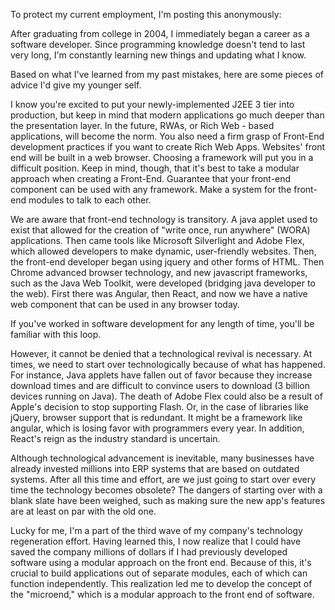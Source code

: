 To protect my current employment, I'm posting this anonymously:

After graduating from college in 2004, I immediately began a career as a software developer. Since programming knowledge doesn't tend to last very long, I'm constantly learning new things and updating what I know.

Based on what I've learned from my past mistakes, here are some pieces of advice I'd give my younger self.

I know you're excited to put your newly-implemented J2EE 3 tier into production, but keep in mind that modern applications go much deeper than the presentation layer.
In the future, RWAs, or Rich Web - based applications, will become the norm. You also need a firm grasp of Front-End development practices if you want to create Rich Web Apps.
Websites' front end will be built in a web browser. Choosing a framework will put you in a difficult position. Keep in mind, though, that it's best to take a modular approach when creating a Front-End. Guarantee that your front-end component can be used with any framework. Make a system for the front-end modules to talk to each other.

We are aware that front-end technology is transitory. A java applet used to exist that allowed for the creation of "write once, run anywhere" (WORA) applications. Then came tools like Microsoft Silverlight and Adobe Flex, which allowed developers to make dynamic, user-friendly websites. Then, the front-end developer began using jquery and other forms of HTML. Then Chrome advanced browser technology, and new javascript frameworks, such as the Java Web Toolkit, were developed (bridging java developer to the web). First there was Angular, then React, and now we have a native web component that can be used in any browser today.

If you've worked in software development for any length of time, you'll be familiar with this loop.

However, it cannot be denied that a technological revival is necessary. At times, we need to start over technologically because of what has happened. For instance, Java applets have fallen out of favor because they increase download times and are difficult to convince users to download (3 billion devices running on Java). The death of Adobe Flex could also be a result of Apple's decision to stop supporting Flash. Or, in the case of libraries like jQuery, browser support that is redundant. It might be a framework like angular, which is losing favor with programmers every year. In addition, React's reign as the industry standard is uncertain.

Although technological advancement is inevitable, many businesses have already invested millions into ERP systems that are based on outdated systems. After all this time and effort, are we just going to start over every time the technology becomes obsolete? The dangers of starting over with a blank slate have been weighed, such as making sure the new app's features are at least on par with the old one.

Lucky for me, I'm a part of the third wave of my company's technology regeneration effort. Having learned this, I now realize that I could have saved the company millions of dollars if I had previously developed software using a modular approach on the front end. Because of this, it's crucial to build applications out of separate modules, each of which can function independently. This realization led me to develop the concept of the "microend," which is a modular approach to the front end of software.